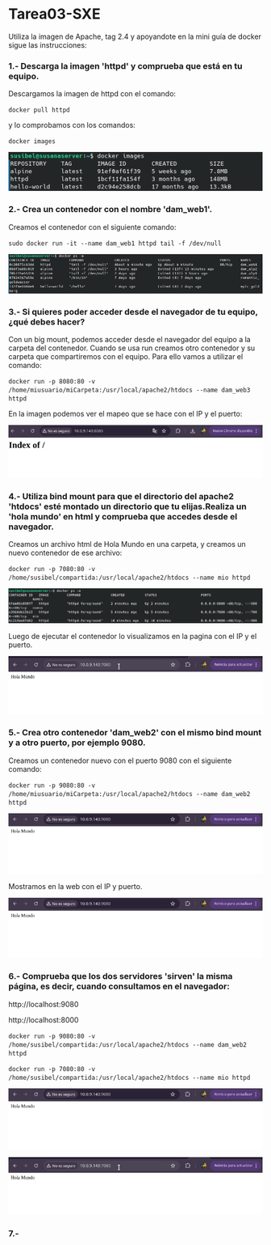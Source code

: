 # Tarea03-SXE

Utiliza la imagen de Apache, tag 2.4 y apoyandote en la mini guía de docker sigue las instrucciones:

### 1.- Descarga la imagen 'httpd' y comprueba que está en tu equipo.
Descargamos la imagen de httpd con el comando:

``docker pull httpd``

y lo comprobamos con los comandos:

``docker images``

![punto1](Imagenes-Tarea03/punto1.png)

### 2.- Crea un contenedor con el nombre 'dam_web1'.
Creamos el contenedor con el siguiente comando:

``sudo docker run -it --name dam_web1 httpd tail -f /dev/null``

![punto2](Imagenes-Tarea03/punto2.png)


### 3.- Si quieres poder acceder desde el navegador de tu equipo, ¿qué debes hacer?
Con un big mount, podemos acceder desde el navegador del equipo a la carpeta del contenedor. Cuando se usa run creamos otro contenedor y su carpeta que compartiremos con el equipo. 
Para ello vamos a utilizar el comando:

``docker run -p 8080:80 -v /home/miusuario/miCarpeta:/usr/local/apache2/htdocs --name dam_web3 httpd``

En la imagen podemos ver el mapeo que se hace con el IP y el puerto:

![punto3](Imagenes-Tarea03/punto3.png)


### 4.- Utiliza bind mount para que el directorio del apache2 'htdocs' esté montado un directorio que tu elijas.Realiza un 'hola mundo' en html y comprueba que accedes desde el navegador.
Creamos un archivo html de Hola Mundo en una carpeta, y creamos  un nuevo contenedor de ese archivo:


``docker run -p 7080:80 -v /home/susibel/compartida:/usr/local/apache2/htdocs --name mio httpd``


![punto4.1](Imagenes-Tarea03/punto4_1.png)


Luego de ejecutar el contenedor lo visualizamos en la pagina con el IP y el puerto.


![punto4.3](Imagenes-Tarea03/Punto4_3.png)


### 5.- Crea otro contenedor 'dam_web2' con el mismo bind mount y a otro puerto, por ejemplo 9080.
Creamos un contenedor nuevo con el puerto 9080 con el siguiente comando:


``docker run -p 9080:80 -v /home/miusuario/miCarpeta:/usr/local/apache2/htdocs --name dam_web2 httpd``


![punto5](Imagenes-Tarea03/punto5.png)


Mostramos en la web con el IP y puerto.


![punto5.1](Imagenes-Tarea03/punto5.png)


### 6.- Comprueba que los dos servidores 'sirven' la misma página, es decir, cuando consultamos en el navegador:
http://localhost:9080 

http://localhost:8000

``docker run -p 9080:80 -v /home/susibel/compartida:/usr/local/apache2/htdocs --name dam_web2 httpd``

``docker run -p 7080:80 -v /home/susibel/compartida:/usr/local/apache2/htdocs --name mio httpd``

![punto6.1](Imagenes-Tarea03/punto5.png)

![punto6.2](Imagenes-Tarea03/Punto4_3.png)


### 7.- 
